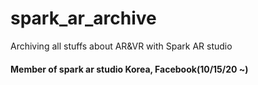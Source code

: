 # spark_ar_archive
Archiving all stuffs about AR&amp;VR with Spark AR studio

#### Member of spark ar studio Korea, Facebook(10/15/20 ~)
